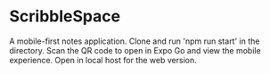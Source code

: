 # ScribbleSpace

A mobile-first notes application. Clone and run 'npm run start' in the directory. Scan the QR code to open in Expo Go and view the mobile experience. Open in local host for the web version.
